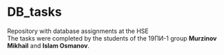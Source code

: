 # DB_tasks
Repository with database assignments at the HSE  
The tasks were completed by the students of the 19ПИ-1 group **Murzinov Mikhail** and **Islam Osmanov**.
